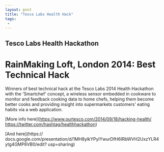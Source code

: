 ```yaml
---
layout: post
title: "Tesco Labs Health Hack"
tags:
 -
---
```

Tesco Labs Health Hackathon
---------------

RainMaking Loft, London 2014: Best Technical Hack
===================================

Winners of best technical hack at the Tesco Labs 2014 Health Hackathon with the 'Smartchef' concept, a
wireless sensor embedded in cookware to monitor and feedback cooking data to home chefs, helping them
become better cooks and providing insight into supermarkets customers' eating habits via a web application.


[More info here](https://www.ourtesco.com/2014/09/18/hacking-health/ https://twitter.com/hashtag/healthhackathon) 

[And here](https://
docs.google.com/presentation/d/1MH8ylkYPyIYwurDfH6IRbWVH2UxzYLR4ytg4GMP6VB0/edit?
usp=sharing)